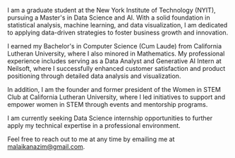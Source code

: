 I am a graduate student at the New York Institute of Technology (NYIT), pursuing a Master's in Data Science and AI. With a solid foundation in statistical analysis, machine learning, and data visualization, I am dedicated to applying data-driven strategies to foster business growth and innovation.

I earned my Bachelor's in Computer Science (Cum Laude) from California Lutheran University, where I also minored in Mathematics. My professional experience includes serving as a Data Analyst and Generative AI Intern at Neilsoft, where I successfully enhanced customer satisfaction and product positioning through detailed data analysis and visualization.

In addition, I am the founder and former president of the Women in STEM Club at California Lutheran University, where I led initiatives to support and empower women in STEM through events and mentorship programs.

I am currently seeking Data Science internship opportunities to further apply my technical expertise in a professional environment.

Feel free to reach out to me at any time by emailing me at malaikanazim@gmail.com.

